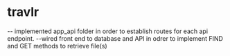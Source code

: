 # travlr

-- implemented app_api folder in order to establish routes for each api endpoint. 
--wired front end to database and API in odrer to implement FIND and GET methods to retrieve file(s)
